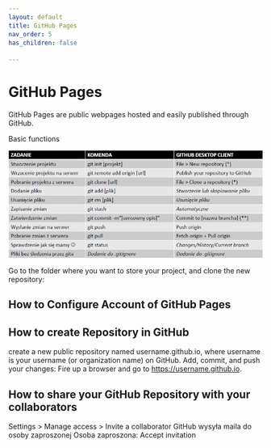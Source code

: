 ```yaml
---
layout: default
title: GitHub Pages
nav_order: 5
has_children: false

---
```



# GitHub Pages 
GitHub Pages are public webpages hosted and easily published through GitHub.

Basic functions

![](../assets/images/GitHub%20Glossary.png)


Go to the folder where you want to store your project, and clone the new repository:

## How to Configure Account of GitHub Pages

## How to create Repository in GitHub

create a new public repository named username.github.io, where username is your username (or organization name) on GitHub.
Add, commit, and push your changes:
Fire up a browser and go to https://username.github.io.

## How to share your GitHub Repository with your collaborators

Settings > Manage access > Invite a collaborator
GitHub wysyła maila do osoby zaproszonej
Osoba zaproszona:
Accept invitation
